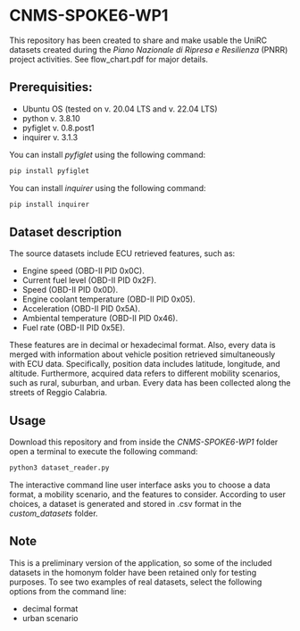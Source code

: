 # CNMS-SPOKE6-WP1
This repository has been created to share and make usable the UniRC datasets created during the <em>Piano Nazionale di Ripresa e Resilienza</em> (PNRR) project activities. See flow_chart.pdf for major details.

## Prerequisities:
* Ubuntu OS (tested on v. 20.04 LTS and v. 22.04 LTS)
* python v. 3.8.10
* pyfiglet v. 0.8.post1
* inquirer v. 3.1.3

You can install <em>pyfiglet</em> using the following command:
```sh
pip install pyfiglet
```
You can install <em>inquirer</em> using the following command:
```sh
pip install inquirer
```

## Dataset description
The source datasets include ECU retrieved features, such as:
* Engine speed (OBD-II PID 0x0C).
* Current fuel level (OBD-II PID 0x2F).
* Speed (OBD-II PID 0x0D).
* Engine coolant temperature (OBD-II PID 0x05).
* Acceleration (OBD-II PID 0x5A).
* Ambiental temperature (OBD-II PID 0x46).
* Fuel rate (OBD-II PID 0x5E).

These features are in decimal or hexadecimal format.
Also, every data is merged with information about vehicle position retrieved simultaneously with ECU data. Specifically, position data includes latitude, longitude, and altitude.
Furthermore, acquired data refers to different mobility scenarios, such as rural, suburban, and urban. Every data has been collected along the streets of Reggio Calabria.


## Usage
Download this repository and from inside the <em>CNMS-SPOKE6-WP1</em> folder open a terminal to execute the following command:
```sh
python3 dataset_reader.py
```
The interactive command line user interface asks you to choose a data format, a mobility scenario, and the features to consider.
According to user choices, a dataset is generated and stored in .csv format in the <em>custom_datasets</em> folder.


## Note
This is a preliminary version of the application, so some of the included datasets in the homonym folder have been retained only for testing purposes. To see two examples of real datasets, select the following options from the command line:
* decimal format
* urban scenario
